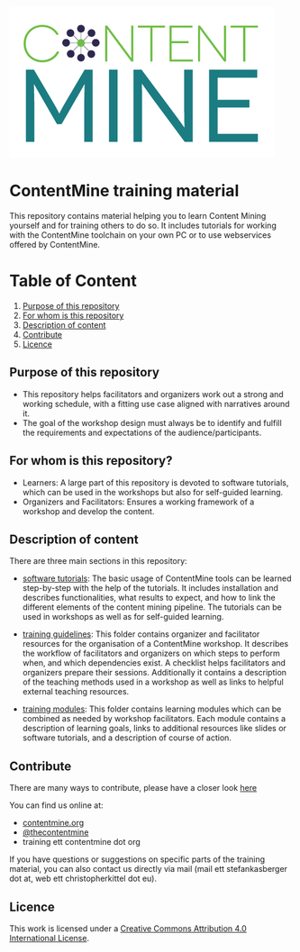 ![ContentMine logo](https://github.com/ContentMine/assets/blob/master/png/Content_mine(small).png)


# ContentMine training material

This repository contains material helping you to learn Content Mining yourself and for training others to do so. It includes tutorials for working with the ContentMine toolchain on your own PC or to use webservices offered by ContentMine.


# Table of Content

1. [Purpose of this repository](#purpose-of-this-repository)
1. [For whom is this repository](#for-whom-is-this-repository)
1. [Description of content](#description-of-content)
1. [Contribute](#contribute)
1. [Licence](#licence)

## Purpose of this repository

* This repository helps facilitators and organizers work out a strong and working schedule, with a fitting use case aligned with narratives around it.
* The goal of the workshop design must always be to identify and fulfill the requirements and expectations of the audience/participants.


## For whom is this repository?

* Learners: A large part of this repository is devoted to software tutorials, which can be used in the workshops but also for self-guided learning.
* Organizers and Facilitators: Ensures a working framework of a workshop and develop the content.


## Description of content

There are three main sections in this repository:

* [software tutorials](software-tutorials): The basic usage of ContentMine tools can be learned step-by-step with the help of the tutorials. It includes installation and describes functionalities, what results to expect, and how to link the different elements of the content mining pipeline. The tutorials can be used in workshops as well as for self-guided learning.

* [training guidelines](training-guidelines): This folder contains organizer and facilitator resources for the organisation of a ContentMine workshop. It describes the workflow of facilitators and organizers on which steps to perform when, and which dependencies exist. A checklist helps facilitators and organizers prepare their sessions. Additionally it contains a description of the teaching methods used in a workshop as well as links to helpful external teaching resources.

* [training modules](training-modules): This folder contains learning modules which can be combined as needed by workshop facilitators.
Each module contains a description of learning goals, links to additional resources like slides or software tutorials, and a description of course of action.

## Contribute

There are many ways to contribute, please have a closer look [here](CONTRIBUTING.md)

You can find us online at:
- [contentmine.org](http://contentmine.org)
- [@thecontentmine](http://twitter.com/thecontentmine)
- training ett contentmine dot org

If you have questions or suggestions on specific parts of the training material, you can also contact us directly via mail (mail ett stefankasberger dot at, web ett christopherkittel dot eu).

## Licence

This work is licensed under a [Creative Commons Attribution 4.0 International License](http://creativecommons.org/licenses/by/4.0/). 
